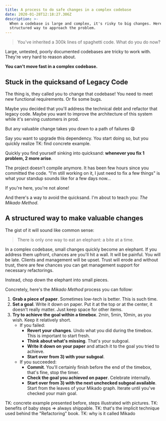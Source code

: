 ```yaml
---
title: A process to do safe changes in a complex codebase
date: 2020-01-28T12:18:27.306Z
description: >-
  When a codebase is large and complex, it's risky to big changes. Here's a
  structured way to approach the problem.
---
```

> You've inherited a 300k lines of spaghetti code. What do you do now?

Large, untested, poorly documented codebases are tricky to work with. They're very hard to reason about. 

**You can't move fast in a complex codebase.**

## Stuck in the quicksand of Legacy Code

The thing is, they called you to change that codebase! You need to meet new functional requirements. Or fix some bugs.

Maybe you decided that you'll address the technical debt and refactor that legacy code. Maybe you want to improve the architecture of this system while it's serving customers in prod.

But any valuable change takes you down to a path of failures 😩

Say you want to upgrade this dependency. You start doing so, but you quickly realize TK: find concrete example. 

Quickly you find yourself sinking into quicksand: **whenever you fix 1 problem, 2 more arise**.

The project doesn't compile anymore. It has been few hours since you committed the code. "I'm still working on it, I just need to fix a few things" is what your standup sounds like for a few days now…

If you're here, you're not alone!

And there's a way to avoid the quicksand. I'm about to teach you: *The Mikado Method*.

## A structured way to make valuable changes

The gist of it will sound like common sense:

> There is only one way to eat an elephant: a bite at a time.

In a complex codebase, small changes quickly become an elephant. If you address them upfront, chances are you'll hit a wall. It will be painful. You will be late. Clients and management will be upset. Trust will erode and without trust, there are few chances you can get management support for necessary refactorings.

Instead, chop down the elephant into small pieces.

Concretely, here's the *Mikado Method* process you can follow:
1. **Grab a piece of paper**. Sometimes low-tech is better. This is such time.
2. **Set a goal**. Write it down on paper. Put it at the top or at the center, it doesn't really matter. Just keep space for other items.
3. **Try to achieve the goal within a timebox**. 2min, 5min, 10min, as you wish. Keep it relatively short.
    - If you failed:
        - **Revert your changes**. Undo what you did during the timebox. This is important to start fresh. 
        - **Think about what's missing**. That's your subgoal. 
        - **Write it down on your paper** and attach it to the goal you tried to achieve.
        -  **Start over from 3) with your subgoal**. 
    - If you succeeded:
        - **Commit**. You'll certainly finish before the end of the timebox, that's fine, stop the timer.
        - **Check the goal you achieved on paper**. Celebrate internally.
        - **Start over from 3) with the next unchecked subgoal available**. Start from the leaves of your Mikado graph. Iterate until you've checked your main goal.

TK: concrete example presented before, steps illustrated with pictures.
TK: benefits of baby steps => always shippable.
TK: that's the implicit technique used behind the "Refactoring" book. 
TK: why is it called Mikado
